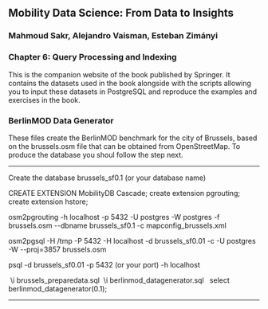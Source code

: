 ## Mobility Data Science: From Data to Insights
### Mahmoud Sakr, Alejandro Vaisman, Esteban Zimányi

### Chapter 6: Query Processing and Indexing

This is the companion website of the book published by Springer.
It contains the datasets used in the book alongside with the scripts
allowing you to input these datasets in PostgreSQL and reproduce the
examples and exercises in the book.


### BerlinMOD Data Generator

These files create the BerlinMOD benchmark for the city of Brussels, based on the brussels.osm file that can be obtained from OpenStreetMap. To produce the database you shoul follow the step next.

--------------------------
Create the database brussels_sf0.1 (or your database name)

CREATE EXTENSION MobilityDB Cascade;
create extension pgrouting;
create extension hstore;

osm2pgrouting -h localhost -p 5432 -U postgres -W postgres -f brussels.osm --dbname brussels_sf0.1 -c mapconfig_brussels.xml

osm2pgsql -H /tmp -P 5432 -H localhost -d brussels_sf0.01 -c -U postgres -W --proj=3857 brussels.osm

psql -d brussels_sf0.01 -p 5432 (or your port) -h localhost

 \i brussels_preparedata.sql
 \i berlinmod_datagenerator.sql
 
select berlinmod_datagenerator(0.1);

----------------------------------------
